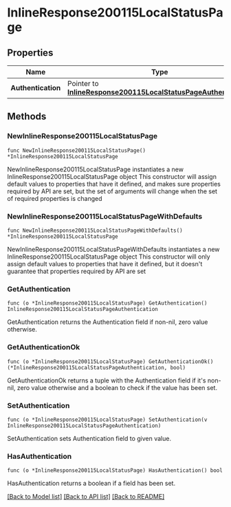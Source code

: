 # InlineResponse200115LocalStatusPage

## Properties

Name | Type | Description | Notes
------------ | ------------- | ------------- | -------------
**Authentication** | Pointer to [**InlineResponse200115LocalStatusPageAuthentication**](InlineResponse200115LocalStatusPageAuthentication.md) |  | [optional] 

## Methods

### NewInlineResponse200115LocalStatusPage

`func NewInlineResponse200115LocalStatusPage() *InlineResponse200115LocalStatusPage`

NewInlineResponse200115LocalStatusPage instantiates a new InlineResponse200115LocalStatusPage object
This constructor will assign default values to properties that have it defined,
and makes sure properties required by API are set, but the set of arguments
will change when the set of required properties is changed

### NewInlineResponse200115LocalStatusPageWithDefaults

`func NewInlineResponse200115LocalStatusPageWithDefaults() *InlineResponse200115LocalStatusPage`

NewInlineResponse200115LocalStatusPageWithDefaults instantiates a new InlineResponse200115LocalStatusPage object
This constructor will only assign default values to properties that have it defined,
but it doesn't guarantee that properties required by API are set

### GetAuthentication

`func (o *InlineResponse200115LocalStatusPage) GetAuthentication() InlineResponse200115LocalStatusPageAuthentication`

GetAuthentication returns the Authentication field if non-nil, zero value otherwise.

### GetAuthenticationOk

`func (o *InlineResponse200115LocalStatusPage) GetAuthenticationOk() (*InlineResponse200115LocalStatusPageAuthentication, bool)`

GetAuthenticationOk returns a tuple with the Authentication field if it's non-nil, zero value otherwise
and a boolean to check if the value has been set.

### SetAuthentication

`func (o *InlineResponse200115LocalStatusPage) SetAuthentication(v InlineResponse200115LocalStatusPageAuthentication)`

SetAuthentication sets Authentication field to given value.

### HasAuthentication

`func (o *InlineResponse200115LocalStatusPage) HasAuthentication() bool`

HasAuthentication returns a boolean if a field has been set.


[[Back to Model list]](../README.md#documentation-for-models) [[Back to API list]](../README.md#documentation-for-api-endpoints) [[Back to README]](../README.md)


